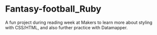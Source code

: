 # Fantasy-football_Ruby
A fun project during reading week at Makers to learn more about styling with CSS/HTML, and also further practice with Datamapper.                        

